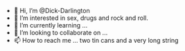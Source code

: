 - 👋 Hi, I’m @Dick-Darlington
- 👀 I’m interested in sex, drugs and rock and roll.
- 🌱 I’m currently learning ...
- 💞️ I’m looking to collaborate on ...
- 📫 How to reach me ... two tin cans and a very long string

<!---
Dick-Darlington/Dick-Darlington is a ✨ special ✨ repository because its `README.md` (this file) appears on your GitHub profile.
You can click the Preview link to take a look at your changes.
--->
